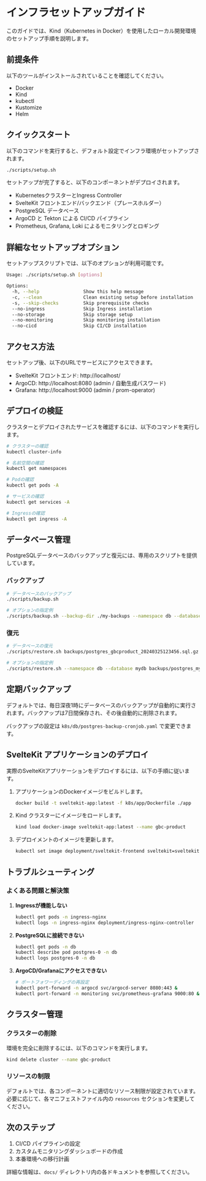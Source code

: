 # インフラセットアップガイド

このガイドでは、Kind（Kubernetes in Docker）を使用したローカル開発環境のセットアップ手順を説明します。

## 前提条件

以下のツールがインストールされていることを確認してください。

- Docker
- Kind
- kubectl
- Kustomize
- Helm

## クイックスタート

以下のコマンドを実行すると、デフォルト設定でインフラ環境がセットアップされます。

```bash
./scripts/setup.sh
```

セットアップが完了すると、以下のコンポーネントがデプロイされます。

- KubernetesクラスターとIngress Controller
- SvelteKit フロントエンド/バックエンド（プレースホルダー）
- PostgreSQL データベース
- ArgoCD と Tekton による CI/CD パイプライン
- Prometheus, Grafana, Loki によるモニタリングとロギング

## 詳細なセットアップオプション

セットアップスクリプトでは、以下のオプションが利用可能です。

```bash
Usage: ./scripts/setup.sh [options]

Options:
  -h, --help                Show this help message
  -c, --clean               Clean existing setup before installation
  -s, --skip-checks         Skip prerequisite checks
  --no-ingress              Skip Ingress installation
  --no-storage              Skip storage setup
  --no-monitoring           Skip monitoring installation
  --no-cicd                 Skip CI/CD installation
```

## アクセス方法

セットアップ後、以下のURLでサービスにアクセスできます。

- SvelteKit フロントエンド: http://localhost/
- ArgoCD: http://localhost:8080 (admin / 自動生成パスワード)
- Grafana: http://localhost:9000 (admin / prom-operator)

## デプロイの検証

クラスターとデプロイされたサービスを確認するには、以下のコマンドを実行します。

```bash
# クラスターの確認
kubectl cluster-info

# 名前空間の確認
kubectl get namespaces

# Podの確認
kubectl get pods -A

# サービスの確認
kubectl get services -A

# Ingressの確認
kubectl get ingress -A
```

## データベース管理

PostgreSQLデータベースのバックアップと復元には、専用のスクリプトを提供しています。

### バックアップ

```bash
# データベースのバックアップ
./scripts/backup.sh

# オプションの指定例
./scripts/backup.sh --backup-dir ./my-backups --namespace db --database mydb
```

### 復元

```bash
# データベースの復元
./scripts/restore.sh backups/postgres_gbcproduct_20240325123456.sql.gz

# オプションの指定例
./scripts/restore.sh --namespace db --database mydb backups/postgres_mydb_20240325123456.sql.gz
```

## 定期バックアップ

デフォルトでは、毎日深夜1時にデータベースのバックアップが自動的に実行されます。バックアップは7日間保存され、その後自動的に削除されます。

バックアップの設定は `k8s/db/postgres-backup-cronjob.yaml` で変更できます。

## SvelteKit アプリケーションのデプロイ

実際のSvelteKitアプリケーションをデプロイするには、以下の手順に従います。

1. アプリケーションのDockerイメージをビルドします。
   ```bash
   docker build -t sveltekit-app:latest -f k8s/app/Dockerfile ./app
   ```

2. Kind クラスターにイメージをロードします。
   ```bash
   kind load docker-image sveltekit-app:latest --name gbc-product
   ```

3. デプロイメントのイメージを更新します。
   ```bash
   kubectl set image deployment/sveltekit-frontend sveltekit=sveltekit-app:latest -n app
   ```

## トラブルシューティング

### よくある問題と解決策

1. **Ingressが機能しない**
   ```bash
   kubectl get pods -n ingress-nginx
   kubectl logs -n ingress-nginx deployment/ingress-nginx-controller
   ```

2. **PostgreSQLに接続できない**
   ```bash
   kubectl get pods -n db
   kubectl describe pod postgres-0 -n db
   kubectl logs postgres-0 -n db
   ```

3. **ArgoCD/Grafanaにアクセスできない**
   ```bash
   # ポートフォワーディングの再設定
   kubectl port-forward -n argocd svc/argocd-server 8080:443 &
   kubectl port-forward -n monitoring svc/prometheus-grafana 9000:80 &
   ```

## クラスター管理

### クラスターの削除

環境を完全に削除するには、以下のコマンドを実行します。

```bash
kind delete cluster --name gbc-product
```

### リソースの制限

デフォルトでは、各コンポーネントに適切なリソース制限が設定されています。必要に応じて、各マニフェストファイル内の `resources` セクションを変更してください。

## 次のステップ

1. CI/CD パイプラインの設定
2. カスタムモニタリングダッシュボードの作成
3. 本番環境への移行計画

詳細な情報は、`docs/` ディレクトリ内の各ドキュメントを参照してください。 